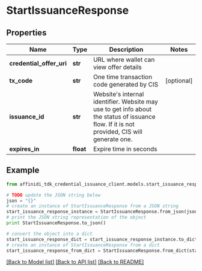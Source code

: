 # StartIssuanceResponse

## Properties

| Name                     | Type      | Description                                                                                                                                     | Notes      |
| ------------------------ | --------- | ----------------------------------------------------------------------------------------------------------------------------------------------- | ---------- |
| **credential_offer_uri** | **str**   | URL where wallet can view offer details                                                                                                         |
| **tx_code**              | **str**   | One time transaction code generated by CIS                                                                                                      | [optional] |
| **issuance_id**          | **str**   | Website&#39;s internal identifier. Website may use to get info about the status of issuance flow. If it is not provided, CIS will generate one. |
| **expires_in**           | **float** | Expire time in seconds                                                                                                                          |

## Example

```python
from affinidi_tdk_credential_issuance_client.models.start_issuance_response import StartIssuanceResponse

# TODO update the JSON string below
json = "{}"
# create an instance of StartIssuanceResponse from a JSON string
start_issuance_response_instance = StartIssuanceResponse.from_json(json)
# print the JSON string representation of the object
print StartIssuanceResponse.to_json()

# convert the object into a dict
start_issuance_response_dict = start_issuance_response_instance.to_dict()
# create an instance of StartIssuanceResponse from a dict
start_issuance_response_from_dict = StartIssuanceResponse.from_dict(start_issuance_response_dict)
```

[[Back to Model list]](../README.md#documentation-for-models) [[Back to API list]](../README.md#documentation-for-api-endpoints) [[Back to README]](../README.md)
